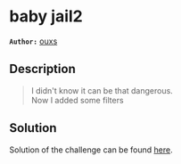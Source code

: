 # baby jail2

**`Author:`** [ouxs](https://github.com/ouxs-19)

## Description

> I didn't know it can be that dangerous.  
> Now I added some filters    	

## Solution

Solution of the challenge can be found [here](solution/).